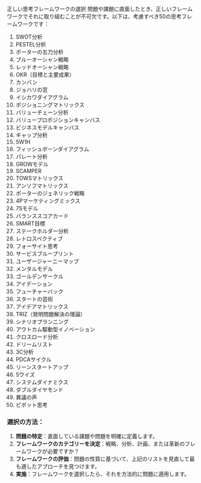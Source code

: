 正しい思考フレームワークの選択
問題や課題に直面したとき、正しいフレームワークでそれに取り組むことが不可欠です。以下は、考慮すべき50の思考フレームワークです：
1. SWOT分析
2. PESTEL分析
3. ポーターの五力分析
4. ブルーオーシャン戦略
5. レッドオーシャン戦略
6. OKR（目標と主要成果）
7. カンバン
8. ジョハリの窓
9. イシカワダイアグラム
10. ポジショニングマトリックス
11. バリューチェーン分析
12. バリュープロポジションキャンバス
13. ビジネスモデルキャンバス
14. ギャップ分析
15. 5W1H
16. フィッシュボーンダイアグラム
17. パレート分析
18. GROWモデル
19. SCAMPER
20. TOWSマトリックス
21. アンソフマトリックス
22. ポーターのジェネリック戦略
23. 4Pマーケティングミックス
24. 7Sモデル
25. バランススコアカード
26. SMART目標
27. ステークホルダー分析
28. レトロスペクティブ
29. フォーサイト思考
30. サービスブループリント
31. ユーザージャーニーマップ
32. メンタルモデル
33. ゴールデンサークル
34. アイデーション
35. フューチャーバック
36. スタートの芸術
37. アイデアマトリックス
38. TRIZ（発明問題解決の理論）
39. シナリオプランニング
40. アウトカム駆動型イノベーション
41. クロスロード分析
42. ドリームリスト
43. 3C分析
44. PDCAサイクル
45. リーンスタートアップ
46. 5ワイズ
47. システムダイナミクス
48. ダブルダイヤモンド
49. 異議の声
50. ピボット思考

### 選択の方法：
1. **問題の特定**：直面している課題や問題を明確に定義します。
2. **フレームワークのカテゴリーを決定**：戦略、分析、計画、または革新のフレームワークが必要ですか？
3. **フレームワークの評価**：問題の性質に基づいて、上記のリストを見直して最も適したアプローチを見つけます。
4. **実施**：フレームワークを選択したら、それを方法的に問題に適用します。

